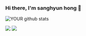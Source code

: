 ### Hi there, I'm sanghyun hong 👋

![YOUR github stats](https://github-readme-stats.vercel.app/api?username=waitsj778)

[<img src="https://img.shields.io/badge/linkedin-%230077B5.svg?&style=for-the-badge&logo=linkedin&logoColor=white" />](https://www.linkedin.com/in/sanghyun-hong-8188b718b/) 
[<img src = "https://img.shields.io/badge/instagram-%23E4405F.svg?&style=for-the-badge&logo=instagram&logoColor=white">](https://www.instagram.com/waits_j/)
